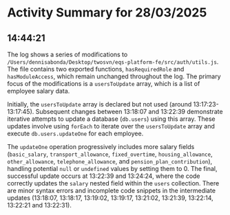 # Activity Summary for 28/03/2025

## 14:44:21
The log shows a series of modifications to `/Users/dennisabonda/Desktop/twosvn/eqs-platform-fe/src/auth/utils.js`.  The file contains two exported functions, `hasRequiredRole` and `hasModuleAccess`, which remain unchanged throughout the log. The primary focus of the modifications is a `usersToUpdate` array, which is a list of employee salary data.


Initially, the `usersToUpdate` array is declared but not used (around 13:17:23-13:17:45).  Subsequent changes between 13:18:07 and 13:22:39 demonstrate iterative attempts to update a database (`db.users`) using this array.  These updates involve using `forEach` to iterate over the `usersToUpdate` array and execute `db.users.updateOne` for each employee.

The `updateOne` operation progressively includes more salary fields (`basic_salary`, `transport_allowance`, `fixed_overtime`, `housing_allowance`, `other_allowance`, `telephone_allowance`, and `pension_plan_contribution`), handling potential `null` or `undefined` values by setting them to 0.  The final, successful update occurs at 13:22:39 and 13:24:24,  where the code correctly updates the `salary` nested field within the `users` collection.  There are minor syntax errors and incomplete code snippets in the intermediate updates (13:18:07, 13:18:17, 13:19:02, 13:19:17, 13:21:02, 13:21:39, 13:22:14, 13:22:21 and 13:22:31).
